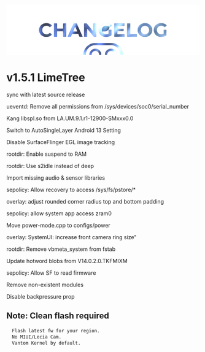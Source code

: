  <img src="https://raw.githubusercontent.com/DroidX-UI-Devices/Official_Devices/13/banners/changelogs.png" />

# v1.5.1 LimeTree

sync with latest source release 

ueventd: Remove all permissions from /sys/devices/soc0/serial_number

Kang libspl.so from LA.UM.9.1.r1-12900-SMxxx0.0

Switch to AutoSingleLayer Android 13 Setting

Disable SurfaceFlinger EGL image tracking

rootdir: Enable suspend to RAM

rootdir: Use s2idle instead of deep

Import missing audio & sensor libraries

sepolicy: Allow recovery to access /sys/fs/pstore/*

overlay: adjust rounded corner radius top and bottom padding

sepolicy: allow system app access zram0

Move power-mode.cpp to configs/power

overlay: SystemUI: increase front camera ring size"

rootdir: Remove vbmeta_system from fstab

Update hotword blobs from V14.0.2.0.TKFMIXM

sepolicy: Allow SF to read firmware

Remove non-existent modules

Disable backpressure prop

## Note: Clean flash required
      Flash latest fw for your region.
      No MIUI/Lecia Cam.
      Vantom Kernel by default.

